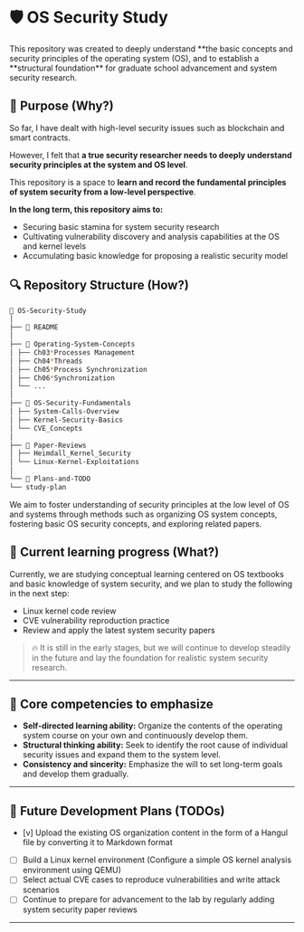# 🛡️ OS Security Study

This repository was created to deeply understand **the basic concepts and security principles of the operating system (OS), and to establish a **structural foundation\*\* for graduate school advancement and system security research.

## 🚩 Purpose (Why?)

So far, I have dealt with high-level security issues such as blockchain and smart contracts.

However, I felt that **a true security researcher needs to deeply understand security principles at the system and OS level**.

This repository is a space to **learn and record the fundamental principles of system security from a low-level perspective**.

**In the long term, this repository aims to:**

- Securing basic stamina for system security research
- Cultivating vulnerability discovery and analysis capabilities at the OS and kernel levels
- Accumulating basic knowledge for proposing a realistic security model

## 🔍 Repository Structure (How?)

```bash
📁 OS-Security-Study
│
├── 📄 README
│
├── 📁 Operating-System-Concepts
│ ├── Ch03*Processes Management
│ ├── Ch04*Threads
│ ├── Ch05*Process Synchronization
│ ├── Ch06*Synchronization
│ └── ...
│
├── 📁 OS-Security-Fundamentals
│ ├── System-Calls-Overview
│ ├── Kernel-Security-Basics
│ └── CVE_Concepts
│
├── 📁 Paper-Reviews
│ ├── Heimdall_Kernel_Security
│ └── Linux-Kernel-Exploitations
│
└── 📁 Plans-and-TODO
└── study-plan
```

We aim to foster understanding of security principles at the low level of OS and systems through methods such as organizing OS system concepts, fostering basic OS security concepts, and exploring related papers.

## 📖 Current learning progress (What?)

Currently, we are studying conceptual learning centered on OS textbooks and basic knowledge of system security,
and we plan to study the following in the next step:

- Linux kernel code review
- CVE vulnerability reproduction practice
- Review and apply the latest system security papers

> 🔥 It is still in the early stages, but we will continue to develop steadily in the future
> and lay the foundation for realistic system security research.

---

## 📌 Core competencies to emphasize

- **Self-directed learning ability:** Organize the contents of the operating system course on your own and continuously develop them.
- **Structural thinking ability:** Seek to identify the root cause of individual security issues and expand them to the system level.
- **Consistency and sincerity:** Emphasize the will to set long-term goals and develop them gradually.

---

## 🚧 Future Development Plans (TODOs)

- [v] Upload the existing OS organization content in the form of a Hangul file by converting it to Markdown format
- [ ] Build a Linux kernel environment (Configure a simple OS kernel analysis environment using QEMU)
- [ ] Select actual CVE cases to reproduce vulnerabilities and write attack scenarios
- [ ] Continue to prepare for advancement to the lab by regularly adding system security paper reviews

---

